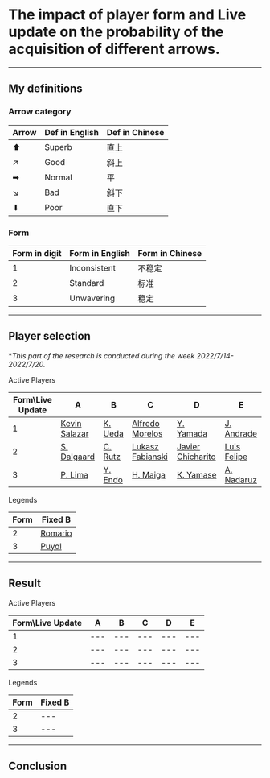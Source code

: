 # The impact of player form and Live update on the probability of the acquisition of different arrows.
---
## My definitions

### Arrow category

| Arrow | Def in English | Def in Chinese |
| --- | --- | --- |
| ⬆ | Superb | 直上 |
| ↗ | Good | 斜上 |
| ➡ | Normal | 平 |
| ↘ | Bad | 斜下 |
| ⬇ | Poor | 直下 |

### Form
| Form in digit | Form in English | Form in Chinese |
| --- | --- | --- |
| 1 | Inconsistent | 不稳定 |
| 2 | Standard | 标准 |
| 3 | Unwavering | 稳定 |

---
## Player selection
\**This part of the research is conducted during the week 2022/7/14-2022/7/20.*

Active Players

| Form\Live Update | A | B | C | D | E |
| --- | --- | --- | --- | --- | --- |
| 1 | [Kevin Salazar](https://www.pesmaster.com/k-salazar/efootball-2022/player/119970/) | [K. Ueda](https://www.pesmaster.com/k-ueda/efootball-2022/player/141646/) | [Alfredo Morelos](https://www.pesmaster.com/a-morelos/efootball-2022/player/70377602659067/) | [Y. Yamada](https://www.pesmaster.com/y-yamada/efootball-2022/player/128711/) | [J. Andrade](https://www.pesmaster.com/j-andrade/efootball-2022/player/142371/) |
| 2 | [S. Dalgaard](https://www.pesmaster.com/s-dalgaard/efootball-2022/player/148770/) | [C. Rutz](https://www.pesmaster.com/c-rutz/efootball-2022/player/153254/) | [Lukasz Fabianski](https://www.pesmaster.com/l-fabianski/efootball-2022/player/34437/) | [Javier Chicharito](https://www.pesmaster.com/chicharito/efootball-2022/player/53876338233036/) | [Luis Felipe](https://www.pesmaster.com/luis-felipe/efootball-2022/player/135457/) |
| 3 | [P. Lima](https://www.pesmaster.com/p-lima/efootball-2022/player/65238/) | [Y. Endo](https://www.pesmaster.com/y-endo/efootball-2022/player/53877143503098/) | [H. Maiga](https://www.pesmaster.com/h-maiga/efootball-2022/player/114690/) | [K. Yamase](https://www.pesmaster.com/k-yamase/efootball-2022/player/9/) | [A. Nadaruz](https://www.pesmaster.com/a-nadruz/efootball-2022/player/148016/) |

Legends

| Form | Fixed B |
| --- | --- |
| 2 | [Romario](https://www.pesmaster.com/romario/efootball-2022/player/17592186179023/) |
| 3 | [Puyol](https://www.pesmaster.com/puyol/efootball-2022/player/17592186179001/) |

---
## Result

Active Players

| Form\Live Update | A | B | C | D | E |
| --- | --- | --- | --- | --- | --- |
| 1 | --- | --- | --- | --- | --- |
| 2 | --- | --- | --- | --- | --- |
| 3 | --- | --- | --- | --- | --- |

Legends

| Form | Fixed B |
| --- | --- |
| 2 | --- |
| 3 | --- |

---
## Conclusion

